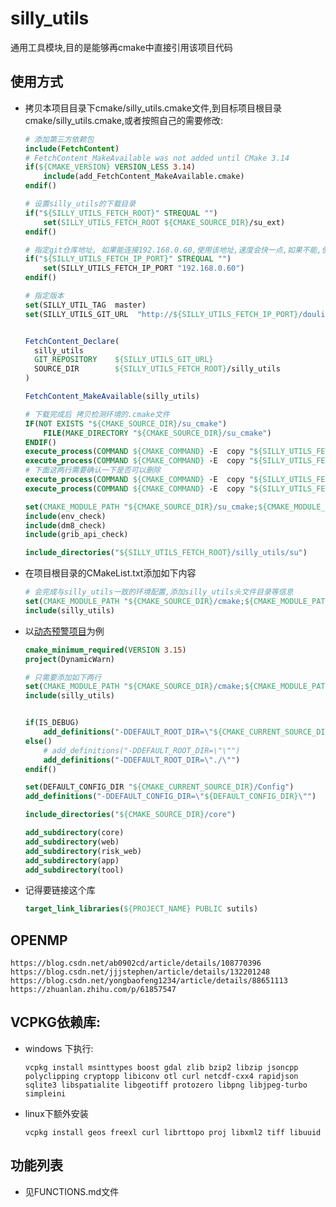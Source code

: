 # silly_utils

通用工具模块,目的是能够再cmake中直接引用该项目代码



## 使用方式

+ 拷贝本项目目录下cmake/silly_utils.cmake文件,到目标项目根目录cmake/silly_utils.cmake,或者按照自己的需要修改:

  ```cmake
  # 添加第三方依赖包
  include(FetchContent)
  # FetchContent_MakeAvailable was not added until CMake 3.14
  if(${CMAKE_VERSION} VERSION_LESS 3.14)
      include(add_FetchContent_MakeAvailable.cmake)
  endif()
  
  # 设置silly_utils的下载目录
  if("${SILLY_UTILS_FETCH_ROOT}" STREQUAL "")
      set(SILLY_UTILS_FETCH_ROOT ${CMAKE_SOURCE_DIR}/su_ext)
  endif()
  
  # 指定git仓库地址, 如果能连接192.168.0.60,使用该地址,速度会快一点,如果不能,使用123.56.193.136:16080,这个是.net的公网地址
  if("${SILLY_UTILS_FETCH_IP_PORT}" STREQUAL "")
      set(SILLY_UTILS_FETCH_IP_PORT "192.168.0.60")
  endif()
  
  # 指定版本
  set(SILLY_UTIL_TAG  master)  
  set(SILLY_UTILS_GIT_URL  "http://${SILLY_UTILS_FETCH_IP_PORT}/douliyang/silly_utils.git")  
  
  
  FetchContent_Declare(
    silly_utils
    GIT_REPOSITORY    ${SILLY_UTILS_GIT_URL}
    SOURCE_DIR        ${SILLY_UTILS_FETCH_ROOT}/silly_utils
  )
  
  FetchContent_MakeAvailable(silly_utils)
  
  # 下载完成后 拷贝检测环境的.cmake文件
  IF(NOT EXISTS "${CMAKE_SOURCE_DIR}/su_cmake")
      FILE(MAKE_DIRECTORY "${CMAKE_SOURCE_DIR}/su_cmake")
  ENDIF()
  execute_process(COMMAND ${CMAKE_COMMAND} -E  copy "${SILLY_UTILS_FETCH_ROOT}/silly_utils/cmake/env_check.cmake" "${CMAKE_SOURCE_DIR}/su_cmake/env_check.cmake")
  execute_process(COMMAND ${CMAKE_COMMAND} -E  copy "${SILLY_UTILS_FETCH_ROOT}/silly_utils/.clang-format" "${CMAKE_SOURCE_DIR}/.clang-format")
  # 下面这两行需要确认一下是否可以删除
  execute_process(COMMAND ${CMAKE_COMMAND} -E  copy "${SILLY_UTILS_FETCH_ROOT}/silly_utils/cmake/dm8_check.cmake" "${CMAKE_SOURCE_DIR}/su_cmake/dm8_check.cmake")
  execute_process(COMMAND ${CMAKE_COMMAND} -E  copy "${SILLY_UTILS_FETCH_ROOT}/silly_utils/cmake/grib_api_check.cmake" "${CMAKE_SOURCE_DIR}/su_cmake/grib_api_check.cmake")
  
  set(CMAKE_MODULE_PATH "${CMAKE_SOURCE_DIR}/su_cmake;${CMAKE_MODULE_PATH}")
  include(env_check)
  include(dm8_check)
  include(grib_api_check)
  
  include_directories("${SILLY_UTILS_FETCH_ROOT}/silly_utils/su")
  
  
  ```

+ 在项目根目录的CMakeList.txt添加如下内容

  ```cmake
  # 会完成与silly_utils一致的环境配置,添加silly_utils头文件目录等信息
  set(CMAKE_MODULE_PATH "${CMAKE_SOURCE_DIR}/cmake;${CMAKE_MODULE_PATH}")
  include(silly_utils)
  ```

+ 以[动态预警项目](http://123.56.193.136:16080/Warn/DynamicWarn)为例

  ```cmake
  cmake_minimum_required(VERSION 3.15)
  project(DynamicWarn)
  
  # 只需要添加如下两行
  set(CMAKE_MODULE_PATH "${CMAKE_SOURCE_DIR}/cmake;${CMAKE_MODULE_PATH}")
  include(silly_utils)
  
  
  if(IS_DEBUG)
      add_definitions("-DDEFAULT_ROOT_DIR=\"${CMAKE_CURRENT_SOURCE_DIR}\"")
  else()
      # add_definitions("-DDEFAULT_ROOT_DIR=\"\"")
      add_definitions("-DDEFAULT_ROOT_DIR=\"./\"")
  endif()
  
  set(DEFAULT_CONFIG_DIR "${CMAKE_CURRENT_SOURCE_DIR}/Config")
  add_definitions("-DDEFAULT_CONFIG_DIR=\"${DEFAULT_CONFIG_DIR}\"")
  
  include_directories("${CMAKE_SOURCE_DIR}/core")
  
  add_subdirectory(core)
  add_subdirectory(web)
  add_subdirectory(risk_web)
  add_subdirectory(app)
  add_subdirectory(tool)
  ```

+ 记得要链接这个库

  ```cmake
  target_link_libraries(${PROJECT_NAME} PUBLIC sutils)
  ```


## OPENMP
    https://blog.csdn.net/ab0902cd/article/details/108770396
    https://blog.csdn.net/jjjstephen/article/details/132201248
    https://blog.csdn.net/yongbaofeng1234/article/details/88651113
    https://zhuanlan.zhihu.com/p/61857547

## VCPKG依赖库:

+ windows 下执行:

  ```
  vcpkg install msinttypes boost gdal zlib bzip2 libzip jsoncpp polyclipping cryptopp libiconv otl curl netcdf-cxx4 rapidjson sqlite3 libspatialite libgeotiff protozero libpng libjpeg-turbo simpleini

  ```


+ linux下额外安装

  ```
  vcpkg install geos freexl curl librttopo proj libxml2 tiff libuuid
  ```
  
  

## 功能列表

+ 见FUNCTIONS.md文件

